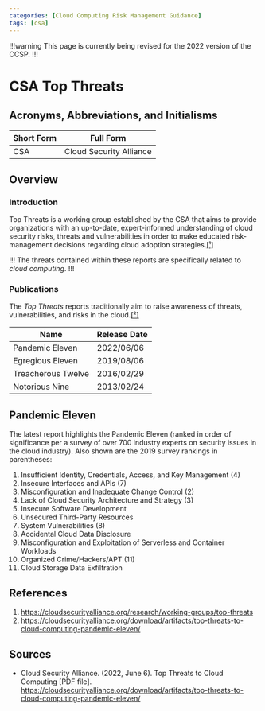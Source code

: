 ```yaml
---
categories: [Cloud Computing Risk Management Guidance]
tags: [csa]
---
```


!!!warning
This page is currently being revised for the 2022 version of the CCSP.
!!!

# CSA Top Threats

## Acronyms, Abbreviations, and Initialisms

| Short Form | Full Form |
| - | - |
| CSA | Cloud Security Alliance |

## Overview

### Introduction

Top Threats is a working group established by the CSA that aims to provide organizations with an up-to-date, expert-informed understanding of cloud security risks, threats and vulnerabilities in order to make educated risk-management decisions regarding cloud adoption strategies.[[¹]](#ref1)

!!!
The threats contained within these reports are specifically related to *cloud computing*.
!!!

### Publications

The *Top Threats* reports traditionally aim to raise awareness of threats, vulnerabilities, and risks in the cloud.[[²]](#ref2)

| Name | Release Date |
| - | - |
| Pandemic Eleven | 2022/06/06 |
| Egregious Eleven | 2019/08/06 |
| Treacherous Twelve | 2016/02/29 |
| Notorious Nine | 2013/02/24 |

## Pandemic Eleven

The latest report highlights the Pandemic Eleven (ranked in order of significance per a survey of over 700 industry experts on security issues in the cloud industry). Also shown are the 2019 survey rankings in parentheses:

1. Insufficient Identity, Credentials, Access, and Key Management (4)
2. Insecure Interfaces and APIs (7)
3. Misconfiguration and Inadequate Change Control (2)
4. Lack of Cloud Security Architecture and Strategy (3)
5. Insecure Software Development
6. Unsecured Third-Party Resources
7. System Vulnerabilities (8)
8. Accidental Cloud Data Disclosure
9. Misconfiguration and Exploitation of Serverless and Container Workloads
10. Organized Crime/Hackers/APT (11)
11. Cloud Storage Data Exfiltration

## References

1. https://cloudsecurityalliance.org/research/working-groups/top-threats<span id="ref1"></span>
2. https://cloudsecurityalliance.org/download/artifacts/top-threats-to-cloud-computing-pandemic-eleven/<span id="ref2"></span>

## Sources

- Cloud Security Alliance. (2022, June 6). Top Threats to Cloud Computing [PDF file]. https://cloudsecurityalliance.org/download/artifacts/top-threats-to-cloud-computing-pandemic-eleven/